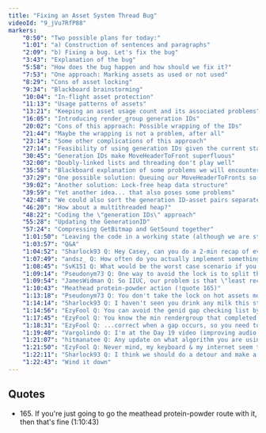 ```yaml
---
title: "Fixing an Asset System Thread Bug"
videoId: "9_jVu7RfP88"
markers:
    "0:50": "Two possible plans for today:"
    "1:01": "a) Construction of sentences and paragraphs"
    "2:09": "b) Fixing a bug. Let's fix the bug"
    "3:43": "Explanation of the bug"
    "5:58": "How does the bug happen and how should we fix it?"
    "7:53": "One approach: Marking assets as used or not used"
    "8:29": "Cons of asset locking"
    "9:34": "Blackboard brainstorming"
    "10:04": "In-flight asset protection"
    "11:13": "Usage patterns of assets"
    "13:21": "Keeping an asset usage count and its associated problems"
    "16:05": "Introducing render_group generation IDs"
    "20:02": "Cons of this approach: Possible wrapping of the IDs"
    "21:44": "Maybe the wrapping is not a problem, after all"
    "23:14": "Some other complications of this approach"
    "27:14": "Feasibility of using generation IDs given the current state of our asset system code"
    "30:45": "Generation IDs make MoveHeaderToFront superfluous"
    "32:00": "Doubly-linked lists and threading don't play well"
    "35:58": "Blackboard explanation of some problems we will encounter"
    "37:29": "One possible solution: Queuing our MoveHeaderToFronts so that only one thread performs them"
    "39:02": "Another solution: Lock-free heap data structure"
    "39:59": "Yet another idea... that also poses some problems"
    "42:48": "We could also sort the generation ID-asset pairs separately"
    "46:20": "How about a multithreaded heap?"
    "48:22": "Coding the \"generation IDs\" approach"
    "55:28": "Updating the GenerationID"
    "57:24": "Compressing GetBitmap and GetSound together"
    "1:01:50": "Leaving the code in a working state (although we are still not finished)"
    "1:03:57": "Q&A"
    "1:04:52": "Sharlock93 Q: Hey Casey, can you do a 2-min recap of everything done today?"
    "1:07:49": "andsz_ Q: How often do you actually implement something from a paper?"
    "1:08:45": "SvK151 Q: What would be the worst case scenario if you had multiple threads trying to remove an asset? Couldn't you just wait till no thread was trying to remove the asset?"
    "1:09:14": "Pseudonym73 Q: One way to avoid the lock is to split the LRU list into two parts. Keep the most recent 25% of it in one partition and the least recent 75% in another. Only move an asset to the head of the list if it's in the least recent part"
    "1:09:54": "JamesWidman Q: So IIUC, our problem is that \"least recently used\", in this context, means \"least-recently-stopped-being-used-in-all-threads\", and we can't really know that for certain without having some form of inter-thread communication.... Is that correct?"
    "1:10:43": "Meathead protein-powder action (!quote 165)"
    "1:13:18": "Pseudonym73 Q: You don't take the lock on hot assets most of the time"
    "1:14:14": "Sharlock93 Q: I haven't seen you drink any milk this stream, is that why you are tired?!"
    "1:14:56": "EzyFool Q: You can avoid the genid gap checking list by keeping min/max/cnt rendergroup \"done\" ids, and freeing all assets <max when cnt = max - min, then reset min=max. Not the best if you want to free ASAP all the time. and the window gets large"
    "1:17:45": "EzyFool Q: You know the min rendergroup that completed, but like you mentioned at the start, if they complete out of order, the min isn't..."
    "1:18:31": "EzyFool Q: ...correct when a gap occurs, so you need to track the interval and jump ahead when it fills. But maybe I'm just misunderstanding the situation"
    "1:19:40": "Vargolindo Q: I'm at the Day 19 video (improving audio sync) and in order to get timeBeginPeriod to work I had to call it twice. Do you have any idea why?"
    "1:21:07": "hitmanatee Q: Any update on what algorithm you are using to do laundry these days?"
    "1:21:50": "EzyFool Q: Never mind, my keyboard & my internet seem to be dying, I'll wait 'til tomorrow"
    "1:22:11": "Sharlock93 Q: I think we should do a detour and make a simple ray tracer"
    "1:22:43": "Wind it down"
---
```


## Quotes

* 165\. If you're just going to go the meathead protein-powder route with it, then that's fine (1:10:43)
